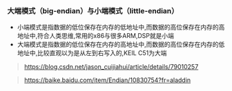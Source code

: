 ### 大端模式（big-endian）与小端模式（little-endian）

* 小端模式是指数据的低位保存在内存的低地址中,而数据的高位保存在内存的高地址中,符合人类思维,常用的x86与很多ARM,DSP就是小端
* 大端模式是指数据的低位保存在内存的高地址中,而数据的高位保存在内存的低地址中,比较直观以为是从左到右写入的,KEIL C51为大端

> https://blog.csdn.net/jason_cuijiahui/article/details/79010257

> https://baike.baidu.com/item/Endian/10830754?fr=aladdin
